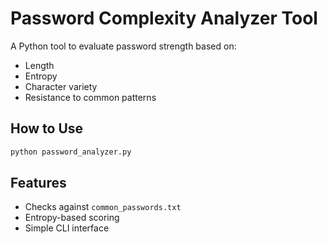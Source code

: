 # Password Complexity Analyzer Tool

A Python tool to evaluate password strength based on:
- Length
- Entropy
- Character variety
- Resistance to common patterns

## How to Use
```bash
python password_analyzer.py
```

## Features
- Checks against `common_passwords.txt`
- Entropy-based scoring
- Simple CLI interface

